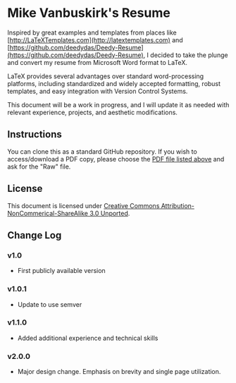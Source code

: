 # Mike Vanbuskirk's Resume

Inspired by great examples and templates from places like [http://LaTeXTemplates.com](http://latextemplates.com) and [https://github.com/deedydas/Deedy-Resume](https://github.com/deedydas/Deedy-Resume), I decided to take the plunge and convert my resume from Microsoft Word format to LaTeX.

LaTeX provides several advantages over standard word-processing platforms, including standardized and widely accepted formatting, robust templates, and easy integration with Version Control Systems.

This document will be a work in progress, and I will update it as needed with relevant experience, projects, and aesthetic modifications.

## Instructions
You can clone this as a standard GitHub repository. If you wish to access/download a PDF copy, please choose the [PDF file listed above](https://github.com/mikevanb/mv-resume/blob/master/mv_cv.pdf) and ask for the "Raw" file.

## License
This document is licensed under [Creative Commons Attribution-NonCommerical-ShareAlike 3.0 Unported](http://creativecommons.org/licenses/by-nc-sa/3.0/).

## Change Log
### v1.0
* First publicly available version

### v1.0.1
* Update to use semver

### v1.1.0
* Added additional experience and technical skills

### v2.0.0
* Major design change. Emphasis on brevity and single page utilization.

